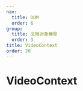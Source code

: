```yaml
---
nav:
  title: DOM
  order: 6
group:
  title: 文档对象模型
  order: 3
title: VideoContext
order: 20
---
```


# VideoContext
